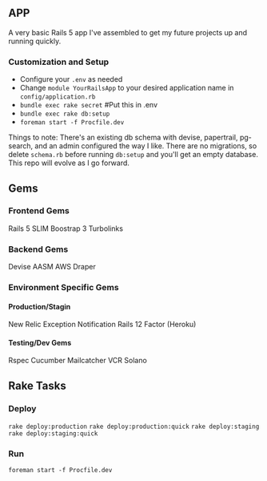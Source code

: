 ## APP
A very basic Rails 5 app I've assembled to get my future projects up and running quickly. 

### Customization and Setup

* Configure your `.env` as needed
* Change `module YourRailsApp` to your desired application name in `config/application.rb`
* `bundle exec rake secret` #Put this in .env
* `bundle exec rake db:setup`
* `foreman start -f Procfile.dev`

Things to note: There's an existing db schema with devise, papertrail, pg-search, and an admin configured the way I like. There are no migrations, so delete `schema.rb` before running `db:setup` and you'll get an empty database. This repo will evolve as I go forward.

## Gems

### Frontend Gems
Rails 5
SLIM
Boostrap 3
Turbolinks

### Backend Gems
Devise
AASM
AWS
Draper

### Environment Specific Gems

#### Production/Stagin
New Relic
Exception Notification
Rails 12 Factor (Heroku)

#### Testing/Dev Gems
Rspec
Cucumber
Mailcatcher
VCR
Solano

## Rake Tasks

### Deploy

`rake deploy:production`
`rake deploy:production:quick`
`rake deploy:staging`
`rake deploy:staging:quick`

### Run

`foreman start -f Procfile.dev`
